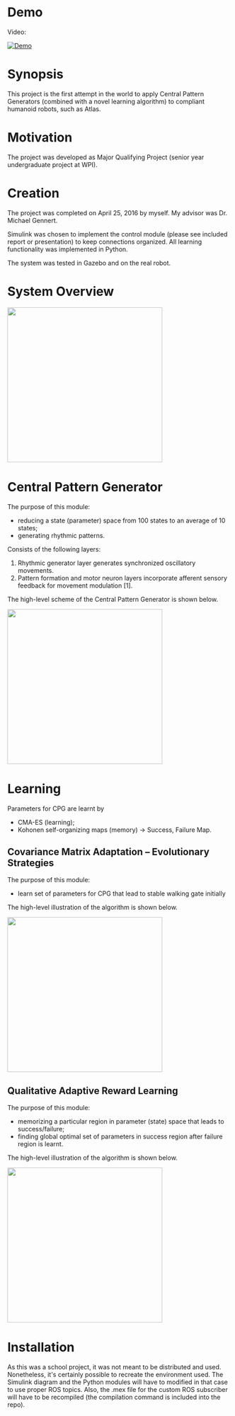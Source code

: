 Demo
========
Video:

[![Demo](https://img.youtube.com/vi/ljwVBU90XW4/0.jpg)](https://www.youtube.com/watch?v=ljwVBU90XW4)

Synopsis
========
This project is the first attempt in the world to apply Central Pattern Generators (combined with a novel learning algorithm) to compliant humanoid robots, such as Atlas. 

Motivation
==========
The project was developed as Major Qualifying Project (senior year undergraduate project at WPI). 

Creation
========
The project was completed on April 25, 2016 by myself. My advisor was Dr. Michael Gennert.

Simulink was chosen to implement the control module (please see included report or presentation) to keep connections organized. All learning functionality was implemented in Python. 

The system was tested in Gazebo and on the real robot.

System Overview
===============
<img src="https://github.com/bnurbekov/Humanoid_Robot_Learning_To_Walk/blob/master/MQPSystem.png" width="350"/>

Central Pattern Generator
===============
The purpose of this module:
+ reducing a state (parameter) space from 100 states to an average of 10 states;
+ generating rhythmic patterns.

Consists of the following layers:

1. Rhythmic generator layer generates synchronized oscillatory movements.
2. Pattern formation and motor neuron layers incorporate afferent sensory feedback for movement modulation [1]. 

The high-level scheme of the Central Pattern Generator is shown below.

<img src="https://github.com/bnurbekov/Humanoid_Robot_Learning_To_Walk/blob/master/CPG_overview.jpg" width="350"/>

Learning
========
Parameters for CPG are learnt by
+ CMA-ES (learning);
+ Kohonen self-organizing maps (memory) → Success, Failure Map.

Covariance Matrix Adaptation – Evolutionary Strategies
------------------------------------------------------
The purpose of this module:
+ learn set of parameters for CPG that lead to stable walking gate initially

The high-level illustration of the algorithm is shown below.

<img src="https://github.com/bnurbekov/Humanoid_Robot_Learning_To_Walk/blob/master/CMA_ES_illustration.png" width="350"/>

Qualitative Adaptive Reward Learning
------------------------------------
The purpose of this module:
+ memorizing a particular region in parameter (state) space that leads to success/failure;
+ finding global optimal set of parameters in success region after failure region is learnt.

The high-level illustration of the algorithm is shown below.

<img src="https://github.com/bnurbekov/Humanoid_Robot_Learning_To_Walk/blob/master/SOM_illustration.png" width="350"/>

Installation
============
As this was a school project, it was not meant to be distributed and used. Nonetheless, it's certainly possible to recreate the environment used. The Simulink diagram and the Python modules will have to modified in that case to use proper ROS topics. Also, the .mex file for the custom ROS subscriber will have to be recompiled (the compilation command is included into the repo).
